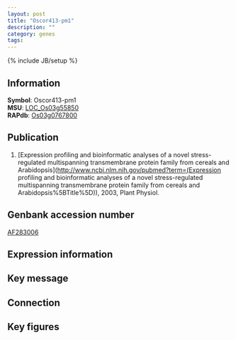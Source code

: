 ```yaml
---
layout: post
title: "Oscor413-pm1"
description: ""
category: genes
tags: 
---
```

{% include JB/setup %}

## Information
__Symbol__: Oscor413-pm1  
__MSU__: [LOC_Os03g55850](http://rice.plantbiology.msu.edu/cgi-bin/ORF_infopage.cgi?orf=LOC_Os03g55850)  
__RAPdb__: [Os03g0767800](http://rapdb.dna.affrc.go.jp/viewer/gbrowse_details/irgsp1?name=Os03g0767800)  

## Publication
1. [Expression profiling and bioinformatic analyses of a novel stress-regulated multispanning transmembrane protein family from cereals and Arabidopsis](http://www.ncbi.nlm.nih.gov/pubmed?term=(Expression profiling and bioinformatic analyses of a novel stress-regulated multispanning transmembrane protein family from cereals and Arabidopsis%5BTitle%5D)), 2003, Plant Physiol.

## Genbank accession number
[AF283006](http://www.ncbi.nlm.nih.gov/nuccore/AF283006)

## Expression information

## Key message

## Connection

## Key figures


